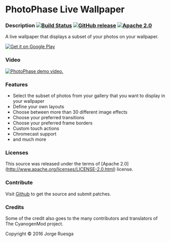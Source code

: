 PhotoPhase Live Wallpaper
=========================

### Description [![Build Status](https://api.travis-ci.org/jruesga/PhotoPhase.svg?branch=master)](https://travis-ci.org/jruesga/PhotoPhase/branches) [![GitHub release](https://img.shields.io/github/release/jruesga/PhotoPhase.svg)](https://github.com/jruesga/PhotoPhase/releases/latest) [![Apache 2.0](https://img.shields.io/github/license/jruesga/PhotoPhase.svg)](http://www.apache.org/licenses/LICENSE-2.0)

A live wallpaper that displays a subset of your photos on your wallpaper.

[![Get it on Google Play](https://play.google.com/intl/en_us/badges/images/generic/en_badge_web_generic.png)](https://play.google.com/store/apps/details?id=com.ruesga.android.wallpapers.photophase "Get it on Google Play")

### Video

[![PhotoPhase demo video.](https://img.youtube.com/vi/6T-LPqFBpMQ/0.jpg)](https://www.youtube.com/watch?v=6T-LPqFBpMQ "PhotoPhase demo video.")


### Features

* Select the subset of photos from your gallery that you want to display in your wallpaper
* Define your own layouts
* Choose between more than 30 different image effects
* Choose your preferred transitions
* Choose your preferred frame borders
* Custom touch actions
* Chromecast support
* and much more


### Licenses

This source was released under the terms of [Apache 2.0] (http://www.apache.org/licenses/LICENSE-2.0.html) license.


### Contribute

Visit [Github](https://github.com/jruesga/PhotoPhase) to get the source and submit patches.


### Credits

Some of the credit also goes to the many contributors and translators of The CyanogenMod project.

Copyright © 2016 Jorge Ruesga
